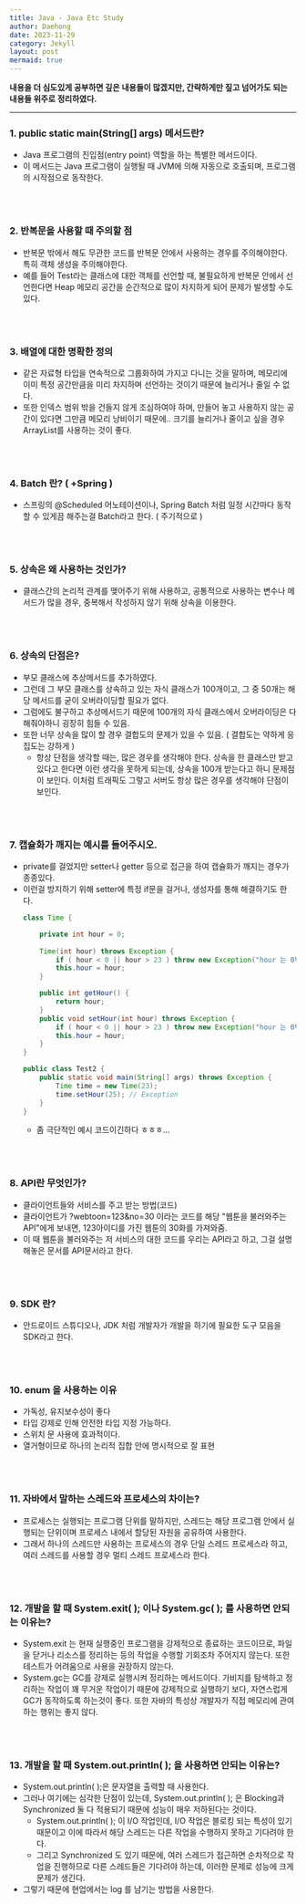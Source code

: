 ```yaml
---
title: Java - Java Etc Study
author: Daehong
date: 2023-11-29
category: Jekyll
layout: post
mermaid: true
---
```


**내용을 더 심도있게 공부하면 깊은 내용들이 많겠지만, 간략하게만 짚고 넘어가도 되는 내용들 위주로 정리하였다.**

<hr>

### 1. public static main(String[] args) 메서드란?
* Java 프로그램의 진입점(entry point) 역할을 하는 특별한 메서드이다.
* 이 메서드는 Java 프로그램이 실행될 때 JVM에 의해 자동으로 호출되며, 프로그램의 시작점으로 동작한다.

<br>
<br>

### 2. 반복문을 사용할 때 주의할 점
* 반복문 밖에서 해도 무관한 코드를 반복문 안에서 사용하는 경우를 주의해야한다. 특히 객체 생성을 주의해야한다.
* 예를 들어 Test라는 클래스에 대한 객체를 선언할 때, 불필요하게 반복문 안에서 선언한다면 Heap 메모리 공간을 순간적으로 많이 차지하게 되어 문제가 발생할 수도 있다.

<br>
<br>

### 3. 배열에 대한 명확한 정의
* 같은 자료형 타입을 연속적으로 그룹화하여 가지고 다니는 것을 말하며, 메모리에 이미 특정 공간만큼을 미리 차지하며 선언하는 것이기 때문에 늘리거나 줄일 수 없다.
* 또한 인덱스 범위 밖을 건들지 않게 조심하여야 하며, 만들어 놓고 사용하지 않는 공간이 있다면 그만큼 메모리 낭비이기 때문에.. 크기를 늘리거나 줄이고 싶을 경우 ArrayList를 사용하는 것이 좋다.

<br>
<br>

### 4. Batch 란? ( +Spring )
* 스프링의 @Scheduled 어노테이션이나, Spring Batch 처럼 일정 시간마다 동작할 수 있게끔 해주는걸 Batch라고 한다. ( 주기적으로 )

<br>
<br>

### 5. 상속은 왜 사용하는 것인가?
* 클래스간의 논리적 관계를 맺어주기 위해 사용하고, 공통적으로 사용하는 변수나 메서드가 많을 경우, 중복해서 작성하지 않기 위해 상속을 이용한다.

<br>
<br>

### 6. 상속의 단점은?
* 부모 클래스에 추상메서드를 추가하였다. 
* 그런데 그 부모 클래스를 상속하고 있는 자식 클래스가 100개이고, 그 중 50개는 해당 메서드를 굳이 오버라이딩할 필요가 없다.
* 그럼에도 불구하고 추상메서드기 때문에 100개의 자식 클래스에서 오버라이딩은 다 해줘야하니 굉장히 힘들 수 있음.
* 또한 너무 상속을 많이 할 경우 결합도의 문제가 있을 수 있음. ( 결합도는 약하게 응집도는 강하게 )
	* 항상 단점을 생각할 때는, 많은 경우를 생각해야 한다. 상속을 한 클래스만 받고있다고 한다면 이런 생각을 못하게 되는데, 상속을 100개 받는다고 하니 문제점이 보인다. 이처럼 트래픽도 그렇고 서버도 항상 많은 경우를 생각해야 단점이 보인다.

<br>
<br>

### 7. 캡슐화가 깨지는 예시를 들어주시오.
* private를 걸었지만 setter나 getter 등으로 접근을 하여 캡슐화가 깨지는 경우가 종종있다.
* 이런걸 방지하기 위해 setter에 특정 if문을 걸거나, 생성자를 통해 해결하기도 한다.
	```java
	class Time {

		private int hour = 0;
		
		Time(int hour) throws Exception {
			if ( hour < 0 || hour > 23 ) throw new Exception("hour 는 0부터 23까지만 가능합니다.");
			this.hour = hour;
		}

		public int getHour() {
			return hour;
		}
		public void setHour(int hour) throws Exception {
			if ( hour < 0 || hour > 23 ) throw new Exception("hour 는 0부터 23까지만 가능합니다.");
			this.hour = hour;
		}
	}
	
	public class Test2 {
		public static void main(String[] args) throws Exception {
			Time time = new Time(23);
			time.setHour(25); // Exception
		}
	}
	```
	* 좀 극단적인 예시 코드이긴하다 ㅎㅎㅎ...

<br>
<br>

### 8. API란 무엇인가?
* 클라이언트들와 서비스를 주고 받는 방법(코드)
* 클라이언트가 ?webtoon=123&no=30 이라는 코드를 해당 "웹툰을 불러와주는 API"에게 보내면, 123아이디를 가진 웹툰의 30화를 가져와줌.
* 이 때 웹툰을 불러와주는 저 서비스의 대한 코드를 우리는 API라고 하고, 그걸 설명해놓은 문서를 API문서라고 한다.

<br>
<br>

### 9. SDK 란?
* 안드로이드 스튜디오나, JDK 처럼 개발자가 개발을 하기에 필요한 도구 모음을 SDK라고 한다.

<br>
<br>


### 10. enum 을 사용하는 이유
* 가독성, 유지보수성이 좋다
* 타입 강제로 인해 안전한 타입 지정 가능하다.
* 스위치 문 사용에 효과적이다.
* 열거형이므로 하나의 논리적 집합 안에 명시적으로 잘 표현

<br>
<br>

### 11. 자바에서 말하는 스레드와 프로세스의 차이는?
* 프로세스는 실행되는 프로그램 단위를 말하지만, 스레드는 해당 프로그램 안에서 실행되는 단위이며 프로세스 내에서 할당된 자원을 공유하여 사용한다.
* 그래서 하나의 스레드만 사용하는 프로세스의 경우 단일 스레드 프로세스라 하고, 여러 스레드를 사용할 경우 멀티 스레드 프로세스라 한다.

<br>
<br>

### 12. 개발을 할 때 System.exit( ); 이나 System.gc( ); 를 사용하면 안되는 이유는?
* System.exit 는 현재 실행중인 프로그램을 강제적으로 종료하는 코드이므로, 파일을 닫거나 리소스를 정리하는 등의 작업을 수행할 기회조차 주어지지 않는다. 또한 테스트가 어려움으로 사용을 권장하지 않는다.
* System.gc는 GC를 강제로 실행시켜 정리하는 메서드이다. 가비지를 탐색하고 정리하는 작업이 꽤 무거운 작업이기 때문에 강제적으로 실행하기 보다, 자연스럽게 GC가 동작하도록 하는것이 좋다. 또한 자바의 특성상 개발자가 직접 메모리에 관여하는 행위는 좋지 않다.

<br>
<br>

### 13. 개발을 할 때 System.out.println( ); 을 사용하면 안되는 이유는?
* System.out.println( );은 문자열을 출력할 때 사용한다.
* 그러나 여기에는 심각한 단점이 있는데, System.out.println( ); 은 Blocking과 Synchronized 둘 다 적용되기 때문에 성능이 매우 저하된다는 것이다. 
	* System.out.println( ); 이 I/O 작업인데, I/O 작업은 블로킹 되는 특성이 있기 때문이고 이에 따라서 해당 스레드는 다른 작업을 수행하지 못하고 기다려야 한다.
	* 그리고 Synchronized 도 있기 때문에, 여러 스레드가 접근하면 순차적으로 작업을 진행하므로 다른 스레드들은 기다려야 하는데, 이러한 문제로 성능에 크게 문제가 생긴다.
* 그렇기 때문에 현업에서는 log 를 남기는 방법을 사용한다.

<br>
<br>
<br>
<br>
<br>
